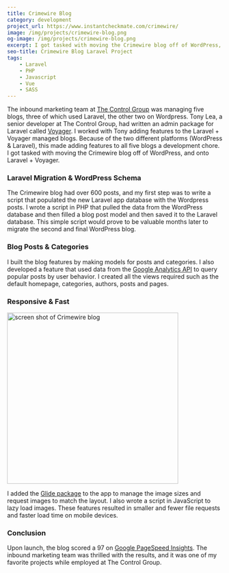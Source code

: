 ```yaml
---
title: Crimewire Blog
category: development
project_url: https://www.instantcheckmate.com/crimewire/
image: /img/projects/crimewire-blog.png
og-image: /img/projects/crimewire-blog.png
excerpt: I got tasked with moving the Crimewire blog off of WordPress, and onto Laravel + Voyager.
seo-title: Crimewire Blog Laravel Project
tags:
    - Laravel
    - PHP
    - Javascript
    - Vue
    - SASS
---
```

The inbound marketing team at [The Control Group](https://thecontrolgroup.com/) was managing five blogs, three of which used Laravel, the other two on Wordpress. Tony Lea, a senior developer at The Control Group, had written an admin package for Laravel called [Voyager](https://laravelvoyager.com/). I worked with Tony adding features to the Laravel + Voyager managed blogs. Because of the two different platforms (WordPress & Laravel), this made adding features to all five blogs a development chore.  I got tasked with moving the Crimewire blog off of WordPress, and onto Laravel + Voyager.

### Laravel Migration & WordPress Schema

The Crimewire blog had over 600 posts, and my first step was to write a script that populated the new Laravel app database with the Wordpress posts. I wrote a script in PHP that pulled the data from the WordPress database and then filled a blog post model and then saved it to the Laravel database. This simple script would prove to be valuable months later to migrate the second and final WordPress blog.

### Blog Posts & Categories

I built the blog features by making models for posts and categories. I also developed a feature that used data from the [Google Analytics API](https://developers.google.com/analytics/devguides/reporting/core/v4/) to query popular posts by user behavior. I created all the views required such as the default homepage, categories, authors, posts and pages.

### Responsive & Fast

<img class="full-width" width="400" height="400" src="{{ '/img/projects/crimewire-homepage.png' | absolute_url }}" alt="screen shot of Crimewire blog">

I added the [Glide package](http://glide.thephpleague.com/) to the app to manage the image sizes and request images to match the layout. I also wrote a script in JavaScript to lazy load images. These features resulted in smaller and fewer file requests and faster load time on mobile devices.

### Conclusion

Upon launch, the blog scored a 97 on [Google PageSpeed Insights](https://developers.google.com/speed/pagespeed/insights/). The inbound marketing team was thrilled with the results, and it was one of my favorite projects while employed at The Control Group.

